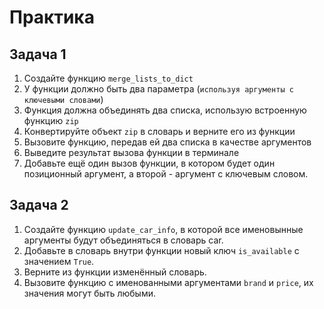 # Практика

## Задача 1
1. Создайте функцию `merge_lists_to_dict`
2. У функции должно быть два параметра (`используя аргументы с ключевыми словами`)
3. Функция должна объединять два списка, использую встроенную функцию `zip`
4. Конвертируйте объект `zip` в словарь и верните его из функции
5. Вызовите функцию, передав ей два списка в качестве аргументов
6. Выведите результат вызова функции в терминале
7. Добавьте ещё один вызов функции, в котором будет один позиционный аргумент, а второй - аргумент с ключевым словом.

## Задача 2
1. Создайте функцию `update_car_info`, в которой все именовынные аргументы будут объединяться в словарь car.
2. Добавьте в словарь внутри функции новый ключ `is_available` с значением `True`.
3. Верните из функции изменённый словарь.
4. Вызовите функцию с именованными аргументами `brand` и `price`, их значения могут быть любыми.
